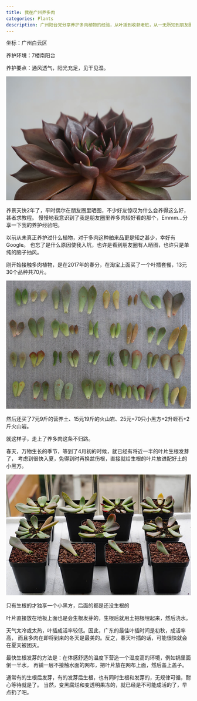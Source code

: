 ```yaml
---
title: 我在广州养多肉
categories: Plants
description: 广州阳台党分享养护多肉植物的经验，从叶插到收获老桩，从一无所知到朋友圈集赞连连。
---
```


坐标：广州白云区  

养护环境：7楼南阳台   

养护要点：通风透气，阳光充足，见干见湿。

![黑王子](/assets/posts-img/20190103/DSC00686.JPG)

养景天快2年了，平时偶尔在朋友圈里晒图，不少好友惊叹为什么会养得这么好，甚者求教程。
慢慢地我意识到了我是朋友圈里养多肉较好看的那个，Emmm...分享一下我的养护经验吧。

<!-- more -->  

以前从未真正养护过什么植物，对于多肉这种舶来品更是知之甚少，幸好有Google。
也忘了是什么原因使我入坑，也许是看到朋友圈有人晒图，也许只是单纯的脑子抽风。  

刚开始接触多肉植物，是在2017年的春分，在淘宝上面买了一个叶插套餐，13元30个品种共70片。

![多肉叶片](/assets/posts-img/20190103/DSC00017.jpg)

然后还买了7元9斤的营养土、15元19斤的火山岩、25元=70只小黑方+2升蛭石+2斤火山岩。

就这样子，走上了养多肉这条不归路。  

春天，万物生长的季节，等到了4月初的时候，就已经有将近一半的叶片生根发芽了，
考虑到很快入夏，免得到时再换盆伤根，直接就给生根的叶片放进配好土的小黑方。

![多肉叶插](/assets/posts-img/20190103/DSC00053.jpg)

只有生根的才独享一个小黑方，后面的都是还没生根的

叶片直接放在地板上面也是会生根发芽的，生根后就用土把根埋起来，然后浇水。

天气太冷或太热，叶插成活率较低。因此，广东的最佳叶插时间是初秋，成活率高，
而且多肉在即将到来的冬天是最美的。反之，春天叶插的话，可能很快就会在夏天被团灭。
  
最快生根发芽的方法是：在体感舒适的温度下营造一个湿度高的环境，例如锅里面倒一半水，
再铺一层不接触水面的网布，把叶片放在网布上面，然后盖上盖子。  

通常有的生根后发芽，有的发芽后生根，也有同时生根和发芽的，无规律可循，耐心等待就是了。
当然，变黑腐烂和变透明果冻的，就已经是不可能成活的了，早点扔了吧。
